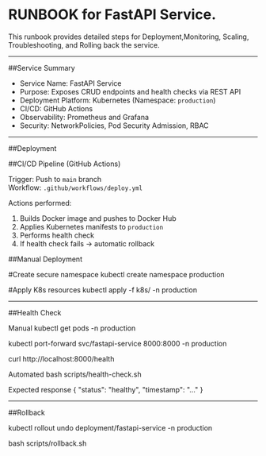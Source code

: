 # RUNBOOK for FastAPI Service.

This runbook provides detailed steps for Deployment,Monitoring, Scaling, Troubleshooting, and Rolling back the service.

---

##Service Summary

- Service Name: FastAPI Service
- Purpose: Exposes CRUD endpoints and health checks via REST API
- Deployment Platform: Kubernetes (Namespace: `production`)
- CI/CD: GitHub Actions
- Observability: Prometheus and Grafana
- Security: NetworkPolicies, Pod Security Admission, RBAC

---

##Deployment

##CI/CD Pipeline (GitHub Actions)

Trigger: Push to `main` branch  
Workflow: `.github/workflows/deploy.yml`  

Actions performed:
1. Builds Docker image and pushes to Docker Hub
2. Applies Kubernetes manifests to `production`
3. Performs health check
4. If health check fails → automatic rollback

##Manual Deployment

#Create secure namespace
kubectl create namespace production

#Apply K8s resources
kubectl apply -f k8s/ -n production

---
##Health Check


Manual
kubectl get pods -n production

kubectl port-forward svc/fastapi-service 8000:8000 -n production

curl http://localhost:8000/health

Automated
bash scripts/health-check.sh

Expected response
{ "status": "healthy", "timestamp": "..." }

---
##Rollback

kubectl rollout undo deployment/fastapi-service -n production

bash scripts/rollback.sh






